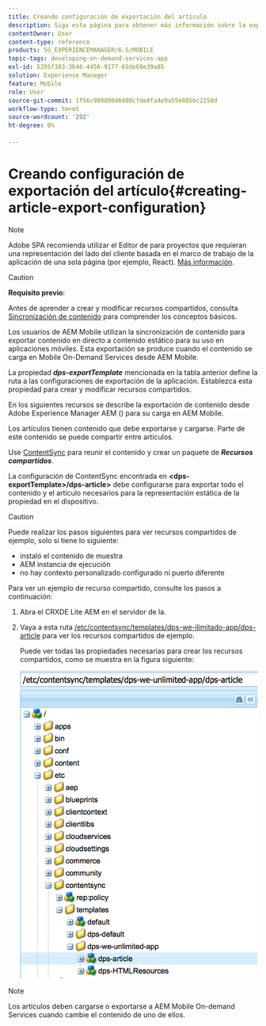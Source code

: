 ```yaml
---
title: Creando configuración de exportación del artículo
description: Siga esta página para obtener más información sobre la exportación de contenido desde Adobe Experience Manager AEM () para su carga en AEM Mobile.
contentOwner: User
content-type: reference
products: SG_EXPERIENCEMANAGER/6.5/MOBILE
topic-tags: developing-on-demand-services-app
exl-id: 5295f383-3b46-4456-9177-65de68e39a85
solution: Experience Manager
feature: Mobile
role: User
source-git-commit: 1f56c99980846400cfde8fa4e9a55e885bc2258d
workflow-type: tm+mt
source-wordcount: '292'
ht-degree: 0%

---
```


# Creando configuración de exportación del artículo{#creating-article-export-configuration}

>[!NOTE]
>
>Adobe SPA recomienda utilizar el Editor de para proyectos que requieran una representación del lado del cliente basada en el marco de trabajo de la aplicación de una sola página (por ejemplo, React). [Más información](/help/sites-developing/spa-overview.md).

>[!CAUTION]
>
>**Requisito previo**:
>
>Antes de aprender a crear y modificar recursos compartidos, consulta [Sincronización de contenido](/help/mobile/mobile-ondemand-contentsync.md) para comprender los conceptos básicos.

Los usuarios de AEM Mobile utilizan la sincronización de contenido para exportar contenido en directo a contenido estático para su uso en aplicaciones móviles. Esta exportación se produce cuando el contenido se carga en Mobile On-Demand Services desde AEM Mobile.

La propiedad ***dps-exportTemplate*** mencionada en la tabla anterior define la ruta a las configuraciones de exportación de la aplicación. Establezca esta propiedad para crear y modificar recursos compartidos.

En los siguientes recursos se describe la exportación de contenido desde Adobe Experience Manager AEM () para su carga en AEM Mobile.

Los artículos tienen contenido que debe exportarse y cargarse. Parte de este contenido se puede compartir entre artículos.

Use [ContentSync](/help/mobile/mobile-ondemand-contentsync.md) para reunir el contenido y crear un paquete de ***Recursos compartidos***.

La configuración de ContentSync encontrada en **&lt;dps-exportTemplate>/dps-article>** debe configurarse para exportar todo el contenido y el artículo necesarios para la representación estática de la propiedad en el dispositivo.

>[!CAUTION]
>
>Puede realizar los pasos siguientes para ver recursos compartidos de ejemplo, solo si tiene lo siguiente:
>
>* instaló el contenido de muestra
>* AEM instancia de ejecución
>* no hay contexto personalizado configurado ni puerto diferente
>

Para ver un ejemplo de recurso compartido, consulte los pasos a continuación:

1. Abra el CRXDE Lite AEM en el servidor de la.
1. Vaya a esta ruta [/etc/contentsync/templates/dps-we-ilimitado-app/dps-article](http://localhost:4502/crx/de/index.jsp#/etc/contentsync/templates/dps-we-unlimited-app/dps-article) para ver los recursos compartidos de ejemplo.

   Puede ver todas las propiedades necesarias para crear los recursos compartidos, como se muestra en la figura siguiente:

   ![chlimage_1-134](assets/chlimage_1-134.png)

>[!NOTE]
>
>Los artículos deben cargarse o exportarse a AEM Mobile On-demand Services cuando cambie el contenido de uno de ellos.
